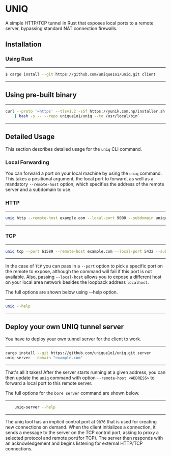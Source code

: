 
# UNIQ

A simple HTTP/TCP tunnel in Rust that exposes local ports to a remote server, bypassing standard NAT connection firewalls.

## Installation

### Using Rust 
---
```bash
$ cargo install --git https://github.com/unique1o1/uniq.git client
```
---

## Using pre-built binary
---
```bash
curl --proto '=https' --tlsv1.2 -sSf https://yunik.com.np/installer.sh \
    | bash -s -- --repo unique1o1/uniq --to /usr/local/bin`
```
---


## Detailed Usage

This section describes detailed usage for the `uniq` CLI command.

### Local Forwarding

You can forward a port on your local machine by using the `uniq` command. This takes a positional argument, the local port to forward, as well as a mandatory `--remote-host` option, which specifies the address of the remote server and a subdomain to use.

### HTTP
---
```bash
uniq http --remote-host example.com --local-port 9000 --subdomain unique 
```
---


### TCP
---
```bash
uniq tcp --port 61589 --remote-host example.com --local-port 5432 --subdomain db
```
---

In the case of `TCP` you can pass in a `--port` option to pick a specific port on the remote to expose, although the command will fail if this port is not available. Also, passing `--local-host` allows you to expose a different host on your local area network besides the loopback address `localhost`.

The full options are shown below using --help option.

---
```bash
uniq --help

```
---

## Deploy your own UNIQ tunnel server
You have to deploy your own tunnel server for the client to work.

---
```bash
cargo install --git https://github.com/unique1o1/uniq.git server
uniq-server --domain "example.com"
```
---

That's all it takes! After the server starts running at a given address, you can then update the `uniq` command with option `--remote-host <ADDRESS>` to forward a local port to this remote server.

The full options for the `bore server` command are shown below.

---
```bash
    uniq-server --help
```
---

The uniq tool has an implicit control port at `9876` that is used for creating new connections on demand. When the client initializes a connection, it sends a message to the server on the TCP control port, asking to proxy a selected protocol and remote port(for TCP). The server then responds with an acknowledgement and begins listening for external HTTP/TCP connections.

